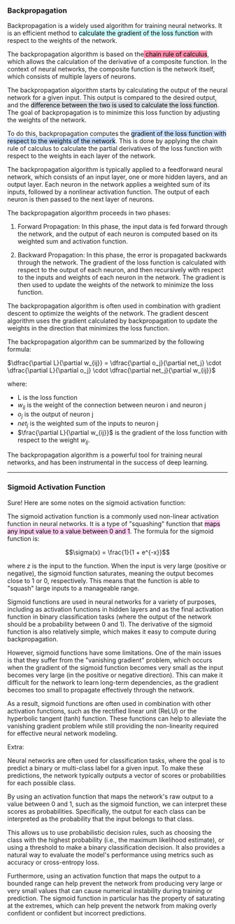 
### Backpropagation

Backpropagation is a widely used algorithm for training neural networks. It is an efficient method to <mark style="background: #ABF7F7A6;">calculate the gradient of the loss function</mark> with respect to the weights of the network.

The backpropagation algorithm is based on the<mark style="background: #FF5582A6;"> chain rule of calculus</mark>, which allows the calculation of the derivative of a composite function. In the context of neural networks, the composite function is the network itself, which consists of multiple layers of neurons.

The backpropagation algorithm starts by calculating the output of the neural network for a given input. This output is compared to the desired output, and the <mark style="background: #CACFD9A6;">difference between the two is used to calculate the loss function</mark>. The goal of backpropagation is to minimize this loss function by adjusting the weights of the network.

To do this, backpropagation computes the <mark style="background: #ADCCFFA6;">gradient of the loss function with respect to the weights of the network</mark>. This is done by applying the chain rule of calculus to calculate the partial derivatives of the loss function with respect to the weights in each layer of the network.

The backpropagation algorithm is typically applied to a feedforward neural network, which consists of an input layer, one or more hidden layers, and an output layer. Each neuron in the network applies a weighted sum of its inputs, followed by a nonlinear activation function. The output of each neuron is then passed to the next layer of neurons.

The backpropagation algorithm proceeds in two phases:

1.  Forward Propagation: In this phase, the input data is fed forward through the network, and the output of each neuron is computed based on its weighted sum and activation function.
    
2.  Backward Propagation: In this phase, the error is propagated backwards through the network. The gradient of the loss function is calculated with respect to the output of each neuron, and then recursively with respect to the inputs and weights of each neuron in the network. The gradient is then used to update the weights of the network to minimize the loss function.


The backpropagation algorithm is often used in combination with gradient descent to optimize the weights of the network. The gradient descent algorithm uses the gradient calculated by backpropagation to update the weights in the direction that minimizes the loss function.

The backpropagation algorithm can be summarized by the following formula:

$\dfrac{\partial L}{\partial w_{ij}} = \dfrac{\partial o_j}{\partial net_j} \cdot \dfrac{\partial L}{\partial o_j} \cdot \dfrac{\partial net_j}{\partial w_{ij}}$


where:

-   L is the loss function
-   $w_{ij}$ is the weight of the connection between neuron i and neuron j
-   $o_j$ is the output of neuron j
-   $net_j$ is the weighted sum of the inputs to neuron j
-   $\frac{\partial L}{\partial w_{ij}}$ is the gradient of the loss function with respect to the weight $w_{ij}$.

The backpropagation algorithm is a powerful tool for training neural networks, and has been instrumental in the success of deep learning.

----

### Sigmoid Activation Function

Sure! Here are some notes on the sigmoid activation function:

The sigmoid activation function is a commonly used non-linear activation function in neural networks. It is a type of "squashing" function that <mark style="background: #FFB8EBA6;">maps any input value to a value between 0 and 1</mark>. The formula for the sigmoid function is:

$$\sigma(x) = \frac{1}{1 + e^{-x}}$$

where $z$ is the input to the function. When the input is very large (positive or negative), the sigmoid function saturates, meaning the output becomes close to 1 or 0, respectively. This means that the function is able to "squash" large inputs to a manageable range.

Sigmoid functions are used in neural networks for a variety of purposes, including as activation functions in hidden layers and as the final activation function in binary classification tasks (where the output of the network should be a probability between 0 and 1). The derivative of the sigmoid function is also relatively simple, which makes it easy to compute during backpropagation.

However, sigmoid functions have some limitations. One of the main issues is that they suffer from the "vanishing gradient" problem, which occurs when the gradient of the sigmoid function becomes very small as the input becomes very large (in the positive or negative direction). This can make it difficult for the network to learn long-term dependencies, as the gradient becomes too small to propagate effectively through the network.

As a result, sigmoid functions are often used in combination with other activation functions, such as the rectified linear unit (ReLU) or the hyperbolic tangent (tanh) function. These functions can help to alleviate the vanishing gradient problem while still providing the non-linearity required for effective neural network modeling.

Extra:

Neural networks are often used for classification tasks, where the goal is to predict a binary or multi-class label for a given input. To make these predictions, the network typically outputs a vector of scores or probabilities for each possible class.

By using an activation function that maps the network's raw output to a value between 0 and 1, such as the sigmoid function, we can interpret these scores as probabilities. Specifically, the output for each class can be interpreted as the probability that the input belongs to that class.

This allows us to use probabilistic decision rules, such as choosing the class with the highest probability (i.e., the maximum likelihood estimate), or using a threshold to make a binary classification decision. It also provides a natural way to evaluate the model's performance using metrics such as accuracy or cross-entropy loss.

Furthermore, using an activation function that maps the output to a bounded range can help prevent the network from producing very large or very small values that can cause numerical instability during training or prediction. The sigmoid function in particular has the property of saturating at the extremes, which can help prevent the network from making overly confident or confident but incorrect predictions.
